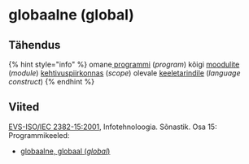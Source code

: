 # globaalne \(global\)

## Tähendus

{% hint style="info" %}
omane[ programmi](programm-program.md) \(_program_\) kõigi [moodulite](moodul-module.md) \(_module_\) [kehtivuspiirkonnas](kehtivuspiirkond-scope.md) \(_scope_\) olevale [keeletarindile](keeletarind-language-construct.md) \(_language construct_\)
{% endhint %}

## Viited

[EVS-ISO/IEC 2382-15:2001](https://www.evs.ee/et/evs-iso-iec-2382-15-2001), Infotehnoloogia. Sõnastik. Osa 15: Programmikeeled:

* [globaalne, globaal \(_global_\)](http://www.eki.ee/dict/its/index.cgi?Q=D3176BE2-6C03-1014-88DC-FC5F0DBED45A&F=GUID&C01=1&C02=0&C10=1)

